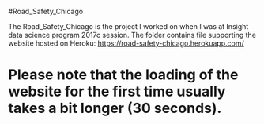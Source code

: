 #Road_Safety_Chicago

The Road_Safety_Chicago is the project I worked on when I was at Insight data science program 2017c session. 
The folder contains file supporting the website hosted on Heroku:
https://road-safety-chicago.herokuapp.com/

# Please note that the loading of the website for the first time usually takes a bit longer (30 seconds).
